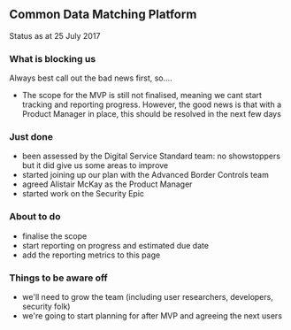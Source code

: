 <script>
  (function(i,s,o,g,r,a,m){i['GoogleAnalyticsObject']=r;i[r]=i[r]||function(){
  (i[r].q=i[r].q||[]).push(arguments)},i[r].l=1*new Date();a=s.createElement(o),
  m=s.getElementsByTagName(o)[0];a.async=1;a.src=g;m.parentNode.insertBefore(a,m)
  })(window,document,'script','https://www.google-analytics.com/analytics.js','ga');

  ga('create', 'UA-103163028-1', 'auto');
  ga('send', 'pageview');

</script>


## Common Data Matching Platform
Status as at 25 July 2017

### What is blocking us
Always best call out the bad news first, so....

 - The scope for the MVP is still not finalised, meaning we cant start tracking and reporting progress. However, the good news is that with a Product Manager in place, this should be resolved in the next few days

### Just done

 - been assessed by the Digital Service Standard team: no showstoppers but it did give us some areas to improve
 - started joining up our plan with the Advanced Border Controls team
 - agreed Alistair McKay as the Product Manager
 - started work on the Security Epic

### About to do

 - finalise the scope
 - start reporting on progress and estimated due date
 - add the reporting metrics to this page

### Things to be aware off

 - we'll need to grow the team (including user researchers, developers, security folk)
 - we're going to start planning for after MVP and agreeing the next users
